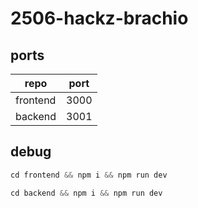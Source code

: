 # 2506-hackz-brachio
## ports
|repo|port|
|-|-|
|frontend|3000|
|backend|3001|

## debug
```ts
cd frontend && npm i && npm run dev
```

```ts
cd backend && npm i && npm run dev
```